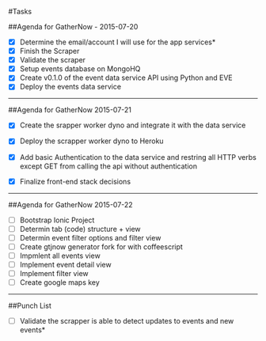 #Tasks

##Agenda for GatherNow - 2015-07-20

- [x] Determine the email/account I will use for the app services*
- [x] Finish the Scraper
- [x] Validate the scraper
- [x] Setup events database on MongoHQ
- [x] Create v0.1.0 of the event data service API using Python and EVE
- [x] Deploy the events data service

--------------------------------------------

##Agenda for GatherNow 2015-07-21

- [x] Create the srapper worker dyno and integrate it with the data service
- [x] Deploy the scrapper worker dyno to Heroku
- [x] Add basic Authentication to the data service and restring all HTTP verbs except GET from calling the api without authentication
- [x] Finalize front-end stack decisions


--------------------------------------------

##Agenda for GatherNow 2015-07-22

- [ ] Bootstrap Ionic Project
- [ ] Determin tab (code) structure + view
- [ ] Determin event filter options and filter view
- [ ] Create gtjnow generator fork for with coffeescript
- [ ] Impmlent all events view 
- [ ] Implement event detail view
- [ ] Implement filter view
- [ ] Create google maps key

--------------------------------------------

##Punch List

- [ ] Validate the scrapper is able to detect updates to events and new events*
